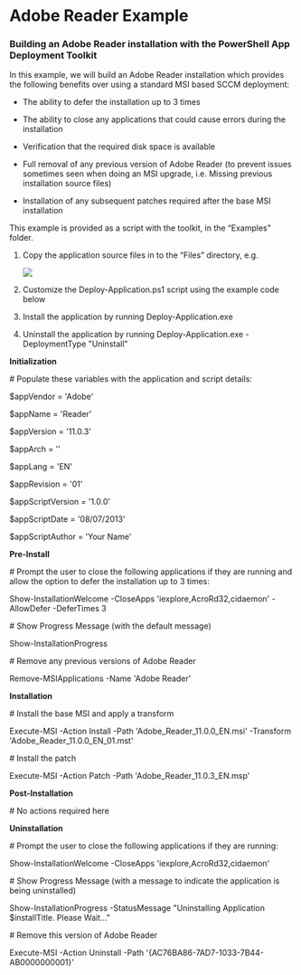 # Adobe Reader Example

### Building an Adobe Reader installation with the PowerShell App Deployment Toolkit

In this example, we will build an Adobe Reader installation which provides the following benefits over using a standard MSI based SCCM deployment:

  - The ability to defer the installation up to 3 times

  - The ability to close any applications that could cause errors during the installation

  - Verification that the required disk space is available

  - Full removal of any previous version of Adobe Reader (to prevent issues sometimes seen when doing an MSI upgrade, i.e. Missing previous installation source files)

  - Installation of any subsequent patches required after the base MSI installation

This example is provided as a script with the toolkit, in the “Examples” folder.

1.  Copy the application source files in to the “Files” directory, e.g.
    
    ![](images/image20.png)

2.  Customize the Deploy-Application.ps1 script using the example code below

3.  Install the application by running Deploy-Application.exe

4.  Uninstall the application by running Deploy-Application.exe -DeploymentType "Uninstall"

**Initialization**

\# Populate these variables with the application and script details:

$appVendor = 'Adobe'

$appName = 'Reader'

$appVersion = '11.0.3'

$appArch = ''

$appLang = 'EN'

$appRevision = '01'

$appScriptVersion = '1.0.0'

$appScriptDate = '08/07/2013'

$appScriptAuthor = 'Your Name'

**Pre-Install**

\# Prompt the user to close the following applications if they are running and allow the option to defer the installation up to 3 times:

Show-InstallationWelcome -CloseApps 'iexplore,AcroRd32,cidaemon' -AllowDefer -DeferTimes 3

\# Show Progress Message (with the default message)

Show-InstallationProgress

\# Remove any previous versions of Adobe Reader

Remove-MSIApplications -Name 'Adobe Reader'

**Installation**

\# Install the base MSI and apply a transform

Execute-MSI -Action Install -Path 'Adobe\_Reader\_11.0.0\_EN.msi' -Transform 'Adobe\_Reader\_11.0.0\_EN\_01.mst'

\# Install the patch

Execute-MSI -Action Patch -Path 'Adobe\_Reader\_11.0.3\_EN.msp'

**Post-Installation**

\# No actions required here

**Uninstallation**

\# Prompt the user to close the following applications if they are running:

Show-InstallationWelcome -CloseApps 'iexplore,AcroRd32,cidaemon'

\# Show Progress Message (with a message to indicate the application is being uninstalled)

Show-InstallationProgress -StatusMessage "Uninstalling Application $installTitle. Please Wait..."

\# Remove this version of Adobe Reader

Execute-MSI -Action Uninstall -Path '{AC76BA86-7AD7-1033-7B44-AB0000000001}'

